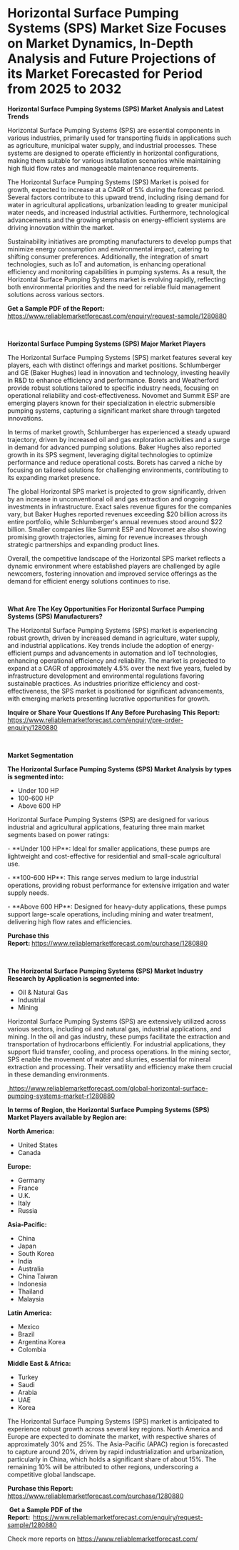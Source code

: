 <p><h1>Horizontal Surface Pumping Systems (SPS) Market Size Focuses on Market Dynamics, In-Depth Analysis and Future Projections of its Market Forecasted for Period from 2025 to 2032</h1></p><p><strong>Horizontal Surface Pumping Systems (SPS) Market Analysis and Latest Trends</strong></p>
<p><p>Horizontal Surface Pumping Systems (SPS) are essential components in various industries, primarily used for transporting fluids in applications such as agriculture, municipal water supply, and industrial processes. These systems are designed to operate efficiently in horizontal configurations, making them suitable for various installation scenarios while maintaining high fluid flow rates and manageable maintenance requirements.</p><p>The Horizontal Surface Pumping Systems (SPS) Market is poised for growth, expected to increase at a CAGR of 5% during the forecast period. Several factors contribute to this upward trend, including rising demand for water in agricultural applications, urbanization leading to greater municipal water needs, and increased industrial activities. Furthermore, technological advancements and the growing emphasis on energy-efficient systems are driving innovation within the market.</p><p>Sustainability initiatives are prompting manufacturers to develop pumps that minimize energy consumption and environmental impact, catering to shifting consumer preferences. Additionally, the integration of smart technologies, such as IoT and automation, is enhancing operational efficiency and monitoring capabilities in pumping systems. As a result, the Horizontal Surface Pumping Systems market is evolving rapidly, reflecting both environmental priorities and the need for reliable fluid management solutions across various sectors.</p></p>
<p><strong>Get a Sample PDF of the Report:&nbsp;</strong> <a href="https://www.reliablemarketforecast.com/enquiry/request-sample/1280880?utm_campaign=3361&utm_medium=2&utm_source=Github&utm_content=ia&utm_term=24032025&utm_id=horizontal-surface-pumping-systems-sps">https://www.reliablemarketforecast.com/enquiry/request-sample/1280880</a></p>
<p>&nbsp;</p>
<p><strong>Horizontal Surface Pumping Systems (SPS) Major Market Players</strong></p>
<p><p>The Horizontal Surface Pumping Systems (SPS) market features several key players, each with distinct offerings and market positions. Schlumberger and GE (Baker Hughes) lead in innovation and technology, investing heavily in R&D to enhance efficiency and performance. Borets and Weatherford provide robust solutions tailored to specific industry needs, focusing on operational reliability and cost-effectiveness. Novomet and Summit ESP are emerging players known for their specialization in electric submersible pumping systems, capturing a significant market share through targeted innovations.</p><p>In terms of market growth, Schlumberger has experienced a steady upward trajectory, driven by increased oil and gas exploration activities and a surge in demand for advanced pumping solutions. Baker Hughes also reported growth in its SPS segment, leveraging digital technologies to optimize performance and reduce operational costs. Borets has carved a niche by focusing on tailored solutions for challenging environments, contributing to its expanding market presence.</p><p>The global Horizontal SPS market is projected to grow significantly, driven by an increase in unconventional oil and gas extraction and ongoing investments in infrastructure. Exact sales revenue figures for the companies vary, but Baker Hughes reported revenues exceeding $20 billion across its entire portfolio, while Schlumberger's annual revenues stood around $22 billion. Smaller companies like Summit ESP and Novomet are also showing promising growth trajectories, aiming for revenue increases through strategic partnerships and expanding product lines.</p><p>Overall, the competitive landscape of the Horizontal SPS market reflects a dynamic environment where established players are challenged by agile newcomers, fostering innovation and improved service offerings as the demand for efficient energy solutions continues to rise.</p></p>
<p>&nbsp;</p>
<p><strong>What Are The Key Opportunities For Horizontal Surface Pumping Systems (SPS) Manufacturers?</strong></p>
<p><p>The Horizontal Surface Pumping Systems (SPS) market is experiencing robust growth, driven by increased demand in agriculture, water supply, and industrial applications. Key trends include the adoption of energy-efficient pumps and advancements in automation and IoT technologies, enhancing operational efficiency and reliability. The market is projected to expand at a CAGR of approximately 4.5% over the next five years, fueled by infrastructure development and environmental regulations favoring sustainable practices. As industries prioritize efficiency and cost-effectiveness, the SPS market is positioned for significant advancements, with emerging markets presenting lucrative opportunities for growth.</p></p>
<p><strong>Inquire or Share Your Questions If Any Before Purchasing This Report:</strong> <a href="https://www.reliablemarketforecast.com/enquiry/pre-order-enquiry/1280880?utm_campaign=3361&utm_medium=2&utm_source=Github&utm_content=ia&utm_term=24032025&utm_id=horizontal-surface-pumping-systems-sps">https://www.reliablemarketforecast.com/enquiry/pre-order-enquiry/1280880</a></p>
<p>&nbsp;</p>
<p><strong>Market Segmentation</strong></p>
<p><strong>The Horizontal Surface Pumping Systems (SPS) Market Analysis by types is segmented into:</strong></p>
<p><ul><li>Under 100 HP</li><li>100-600 HP</li><li>Above 600 HP</li></ul></p>
<p><p>Horizontal Surface Pumping Systems (SPS) are designed for various industrial and agricultural applications, featuring three main market segments based on power ratings: </p><p>- **Under 100 HP**: Ideal for smaller applications, these pumps are lightweight and cost-effective for residential and small-scale agricultural use.</p><p>- **100-600 HP**: This range serves medium to large industrial operations, providing robust performance for extensive irrigation and water supply needs.</p><p>- **Above 600 HP**: Designed for heavy-duty applications, these pumps support large-scale operations, including mining and water treatment, delivering high flow rates and efficiencies.</p></p>
<p><strong>Purchase this Report:&nbsp;</strong><a href="https://www.reliablemarketforecast.com/purchase/1280880?utm_campaign=3361&utm_medium=2&utm_source=Github&utm_content=ia&utm_term=24032025&utm_id=horizontal-surface-pumping-systems-sps">https://www.reliablemarketforecast.com/purchase/1280880</a></p>
<p>&nbsp;</p>
<p><strong>The Horizontal Surface Pumping Systems (SPS) Market Industry Research by Application is segmented into:</strong></p>
<p><ul><li>Oil & Natural Gas</li><li>Industrial</li><li>Mining</li></ul></p>
<p><p>Horizontal Surface Pumping Systems (SPS) are extensively utilized across various sectors, including oil and natural gas, industrial applications, and mining. In the oil and gas industry, these pumps facilitate the extraction and transportation of hydrocarbons efficiently. For industrial applications, they support fluid transfer, cooling, and process operations. In the mining sector, SPS enable the movement of water and slurries, essential for mineral extraction and processing. Their versatility and efficiency make them crucial in these demanding environments.</p></p>
<p><a href="https://www.reliablemarketforecast.com/global-horizontal-surface-pumping-systems-market-r1280880?utm_campaign=3361&utm_medium=2&utm_source=Github&utm_content=ia&utm_term=24032025&utm_id=horizontal-surface-pumping-systems-sps">&nbsp;https://www.reliablemarketforecast.com/global-horizontal-surface-pumping-systems-market-r1280880</a></p>
<p><strong>In terms of Region, the Horizontal Surface Pumping Systems (SPS) Market Players available by Region are:</strong></p>
<p>
    <p> <strong> North America: </strong>
        <ul>
            <li>United States</li>
            <li>Canada</li>
        </ul>
        </p> 
    <p> <strong> Europe: </strong>
        <ul>
            <li>Germany</li>
            <li>France</li>
            <li>U.K.</li>
            <li>Italy</li>
            <li>Russia</li>
        </ul>
        </p> 
    <p> <strong> Asia-Pacific: </strong>
        <ul>
            <li>China</li>
            <li>Japan</li>
            <li>South Korea</li>
            <li>India</li>
            <li>Australia</li>
            <li>China Taiwan</li>
            <li>Indonesia</li>
            <li>Thailand</li>
            <li>Malaysia</li>
        </ul>
        </p> 
    <p> <strong> Latin America: </strong>
        <ul>
            <li>Mexico</li>
            <li>Brazil</li>
            <li>Argentina Korea</li>
            <li>Colombia</li>
        </ul>
        </p> 
    <p> <strong> Middle East & Africa: </strong>
        <ul>
            <li>Turkey</li>
            <li>Saudi</li>
            <li>Arabia</li>
            <li>UAE</li>
            <li>Korea</li>
        </ul>
    </p>
    </p>
<p><p>The Horizontal Surface Pumping Systems (SPS) market is anticipated to experience robust growth across several key regions. North America and Europe are expected to dominate the market, with respective shares of approximately 30% and 25%. The Asia-Pacific (APAC) region is forecasted to capture around 20%, driven by rapid industrialization and urbanization, particularly in China, which holds a significant share of about 15%. The remaining 10% will be attributed to other regions, underscoring a competitive global landscape.</p></p>
<p><strong>Purchase this Report: </strong><a href="https://www.reliablemarketforecast.com/purchase/1280880?utm_campaign=3361&utm_medium=2&utm_source=Github&utm_content=ia&utm_term=24032025&utm_id=horizontal-surface-pumping-systems-sps">https://www.reliablemarketforecast.com/purchase/1280880</a></p>
<p>&nbsp;<strong>Get a Sample PDF of the Report:&nbsp;&nbsp;</strong><a href="https://www.reliablemarketforecast.com/enquiry/request-sample/1280880?utm_campaign=3361&utm_medium=2&utm_source=Github&utm_content=ia&utm_term=24032025&utm_id=horizontal-surface-pumping-systems-sps">https://www.reliablemarketforecast.com/enquiry/request-sample/1280880</a></p>
<p><strong></strong></p>
<p>Check more reports on <a href="https://www.reliablemarketforecast.com/?utm_campaign=3361&utm_medium=2&utm_source=Github&utm_content=ia&utm_term=24032025&utm_id=horizontal-surface-pumping-systems-sps">https://www.reliablemarketforecast.com/</a></p>